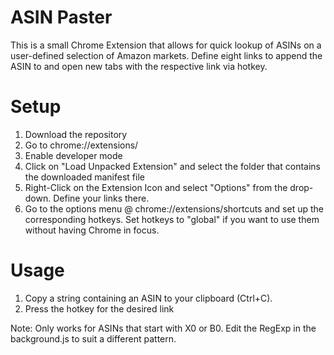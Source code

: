 # ASIN Paster

This is a small Chrome Extension that allows for quick lookup of ASINs on a user-defined selection of Amazon markets.
Define eight links to append the ASIN to and open new tabs with the respective link via hotkey.


# Setup

1. Download the repository
2. Go to chrome://extensions/
3. Enable developer mode
4. Click on "Load Unpacked Extension" and select the folder that contains the downloaded manifest file
5. Right-Click on the Extension Icon and select "Options" from the drop-down. Define your links there.
6. Go to the options menu @ chrome://extensions/shortcuts and set up the corresponding hotkeys. 
   Set hotkeys to "global" if you want to use them without having Chrome in focus.


# Usage

1. Copy a string containing an ASIN to your clipboard (Ctrl+C).
2. Press the hotkey for the desired link

Note: Only works for ASINs that start with X0 or B0. Edit the RegExp in the background.js to suit a different pattern.

